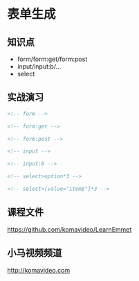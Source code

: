 表单生成
========

## 知识点

* form/form:get/form:post
* input/input:b/...
* select

## 实战演习

~~~html
<!-- form -->

<!-- form:get -->

<!-- form:post -->

<!-- input -->

<!-- input:b -->

<!-- select>option*3 -->

<!-- select>[value="item$"]*3 -->
~~~

## 课程文件

https://github.com/komavideo/LearnEmmet

## 小马视频频道

http://komavideo.com
